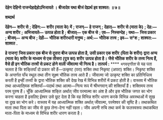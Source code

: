 **देहेन देहिनो राजन्देहाद्देहोऽभिजायते ।** **बीजादेव यथा बीजं देह्यर्थ इव शाश्वत: ॥ ७॥** 

**शब्दार्थ** 

**देहेन—** **शरीर से** **; देहिन:—** **शरीर (माता के) में** **; राजन्—** **हे राजन्** **; देहात्—** **शरीर से (माता के)** **; देह:—** **अन्य शरीर** **;** **अभिजायते—** **उत्पन्न होता है** **; बीजात्—** **एक बीज से** **; एव—** **निस्सन्देह** **; यथा—** **जिस प्रकार** **; बीजम्—** **अन्य बीज** **; देही—** **भौतिक शरीरधारी मनुष्य** **; अर्थ:—** **भौतिक तत्त्व** **; इव—** **स²श** **; शाश्वत:—** **शाश्वत** **.** 

**हे राजन्! जिस प्रकार एक बीज से दूसरा बीज उत्पन्न होता है, उसी प्रकार एक शरीर** **(पिता के शरीर) द्वारा अन्य (माता के) शरीर के माध्यम से एक तीसरा (पुत्र का) शरीर** **उत्पन्न होता है। जैसे भौतिक शरीर के तत्त्व नित्य हैं, वैसे ही इन भौतिक तत्त्वों से प्रकट होने** **वाली जीवात्मा भी नित्य है।** **तात्पर्य :** **** *भगवद्गीता* से यह पता चलता है कि शकि्तयाँ दो प्रकार की हैं—उत्कृष्ट (परा) शक्ति तथा निकृष्ट (अपरा) शक्ति। निकृष्ट शक्ति के अन्तर्गत पाँच स्थूल तथा तीन सूक्ष्म भौतिक तत्त्व आते हैं। जीवात्मा जो उत्कृष्ट शक्ति का प्रतिनिधित्व करती है इन्हीं तत्त्वों के द्वारा भौतिक शक्ति की देख रेख में विभिन्न शरीरों में प्रकट होती है। वास्तव में भौतिक तथा आध्याति्मक शक्तियाँ—पदार्थ तथा आत्मा—नित्य रूप में श्रीभगवान् की शक्तियाँ हैं। शक्तिमय तत्त्व परम पुरुष हैं। चूँकि आध्यात्मिक शकि्त अर्थात् जीव परमात्मा का अंश है और इस भौतिक जगत का भोग करना चाहता है इसलिए ईश्वर उसे छूट देता है कि वह विभिन्न शरीर धारण करके विभिन्न अवस्थाओं में सुख या दुख का भोग करे। वास्तव में यह आध्यात्मिक शक्ति अर्थात् जीवात्मा, परमेश्वर की सृष्टि है। तथाकथित माता तथा पिता का जीव से कुछ लेना-देना नहीं रहता। जीव अपनी रुचि तथा कर्म के फलस्वरूप तथाकथित माता-पिता के माध्यम से विभिन्न शरीर धारण करता है।  